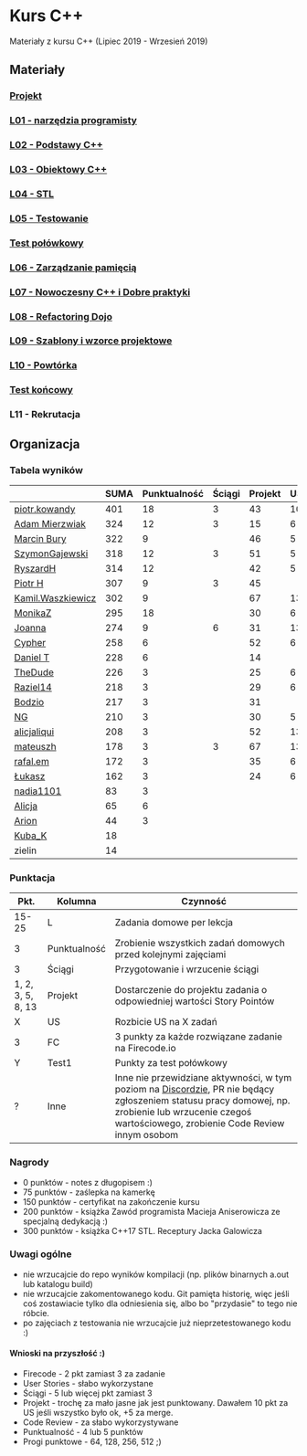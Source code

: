 # Kurs C++

Materiały z kursu C++ (Lipiec 2019 - Wrzesień 2019)

## Materiały

### [Projekt](project)
### [L01 - narzędzia programisty](L01-programmers-tools)
### [L02 - Podstawy C++](L02-C++-introduction)
### [L03 - Obiektowy C++](L03-object-oriented-cpp)
### [L04 - STL](L04-stl)
### [L05 - Testowanie](L05-testing)
### [Test połówkowy](https://forms.gle/5sGr9kWpAccmptpY9)
### [L06 - Zarządzanie pamięcią](L06-memory-management)
### [L07 - Nowoczesny C++ i Dobre praktyki](L07-modern-cpp)
### [L08 - Refactoring Dojo](L08-refactoring-dojo)
### [L09 - Szablony i wzorce projektowe](L09-templates-patterns)
### [L10 - Powtórka](L10-repetition)
### [Test końcowy](https://forms.gle/FxJ3b4qyFF8B1dNb9)
### L11 - Rekrutacja

## Organizacja

### Tabela wyników

|                                                     | SUMA | Punktualność | Ściągi | Projekt | US | FC | Test1 | Test2 | Inne | L1 | L2 | L3 | L4 | L5 | L6 | L7 | L8 | L9 | L10|
|-----------------------------------------------------|------|--------------|--------|---------|----|----|-------|-------|------|----|----|----|----|----|----|----|----|----|----|
| [piotr.kowandy](https://github.com/PiotrKowandy)    |  401 |           18 |      3 |      43 | 10 | 81 |    22 |    55 |    5 | 15 | 15 | 15 | 18 | 20 | 20 | 21 |  5 | 35 |    |
| [Adam Mierzwiak](https://github.com/adamvm)         |  324 |           12 |      3 |      15 |  6 | 54 |    17 |    42 |   14 | 15 | 15 | 15 | 15 | 20 |    |  8 |  7 | 16 | 50 |
| [Marcin Bury](https://github.com/MarcinBury92)      |  322 |            9 |        |      46 |  5 | 63 |    25 |    54 |    1 | 15 | 15 | 14 | 26 | 20 |    |  8 |  5 | 16 |    |
| [SzymonGajewski](https://github.com/SzymonGajewski) |  318 |           12 |      3 |      51 |  5 | 15 |    21 |    54 |    6 | 15 | 15 | 14 | 18 | 20 | 20 |  8 |  5 | 36 |    |
| [RyszardH](https://github.com/RyszardHalapacz)      |  314 |           12 |        |      42 |  5 | 51 |    24 |    52 |    2 |  9 | 15 | 15 | 18 | 20 | 20 |  8 |  5 | 16 |    |
| [Piotr H](https://github.com/PiotrHCpp)             |  307 |            9 |      3 |      45 |    | 21 |    24 |    54 |   16 | 15 | 15 | 14 | 26 | 21 | 20 | 18 |  5 | 16 |    |
| [Kamil.Waszkiewicz](https://github.com/darkassazi)  |  302 |            9 |        |      67 | 13 | 51 |    16 |       |   18 | 15 | 15 | 15 | 15 | 21 | 20 | 27 |    |    |    |
| [MonikaZ](https://github.com/MonikaZelechowska)     |  295 |           18 |        |      30 |  6 | 39 |    21 |    47 |   11 | 15 | 15 | 15 | 18 | 20 | 18 | 15 |  7 |    |    |
| [Joanna](https://github.com/teojdb)                 |  274 |            9 |      6 |      31 | 13 |  9 |    24 |    58 |    3 | 15 | 15 | 14 | 22 | 22 |    |  8 |    |    | 25 |
| [Cypher](https://github.com/ChopSeeGuy)             |  258 |            6 |        |      52 |  6 | 42 |    15 |    39 |    9 | 15 |  8 | 15 | 13 |  6 | 18 |  8 |    |  6 |    |
| [Daniel T](https://github.com/LinQ007)              |  228 |            6 |        |      14 |    | 39 |    20 |    55 |      | 15 | 15 | 12 | 27 | 17 |    |  8 |    |    |    |
| [TheDude](https://github.com/TheDude-cpu)           |  226 |            3 |        |      25 |  6 | 36 |    14 |    29 |    1 | 15 | 13 |  8 | 11 | 20 | 15 |  8 |  7 | 15 |    |
| [Raziel14](https://github.com/Arakis14)             |  218 |            3 |        |      29 |  6 | 48 |    15 |    26 |      | 15 | 15 | 14 |  6 | 17 |    |  8 |    | 16 |    |
| [Bodzio](https://github.com/Dolaroza)               |  217 |            3 |        |      31 |    | 15 |    11 |    53 |    6 | 15 |    | 15 | 22 | 22 |    |  8 |    | 16 |    |
| [NG](https://github.com/NG90)                       |  210 |            3 |        |      30 |  5 |    |    22 |    55 |      | 15 | 15 | 14 | 26 | 20 |    |  8 |  5 |    |    |
| [alicjaliqui](https://github.com/alicjaliQui)       |  208 |            3 |        |      52 | 13 | 27 |    29 |       |    2 | 15 | 15 |    | 22 | 22 |    |  8 |    |    |    |
| [mateuszh](https://github.com/czarny247)            |  178 |            3 |      3 |      67 | 13 |    |    20 |       |   11 |  6 | 12 | 15 | 13 |  6 |    |  8 |    |  1 |    |
| [rafal.em](https://github.com/elRaphaelo)           |  172 |            3 |        |      35 |  6 |    |    16 |    33 |    5 |  7 |  2 | 14 | 13 |  6 |    |  8 |  7 | 14 |    |
| [Łukasz](https://github.com/lucaswalicki)           |  162 |            3 |        |      24 |  6 | 39 |    18 |       |   11 | 13 |  4 |  8 | 11 | 17 |    |  8 |    |    |    |
| [nadia1101](https://github.com/JustynaSlazak)       |   83 |            3 |        |         |    |    |       |    28 |    2 | 15 | 15 |    |    |  6 |    |  8 |    |  6 |    |
| [Alicja](https://github.com/AlicjaBonder)           |   65 |            6 |        |         |    |    |       |       |      | 15 | 15 | 15 |    |  6 |    |  8 |    |    |    |
| [Arion](https://github.com/Ariionex)                |   44 |            3 |        |         |    |    |       |       |    5 |  7 |    | 15 |    |  6 |    |  8 |    |    |    |
| [Kuba_K](https://github.com/kubakusz)               |   18 |              |        |         |    |    |       |       |    1 |  3 |    |    |    |  6 |    |  8 |    |    |    |
| zielin                                              |   14 |              |        |         |    |    |       |       |      |    |    |    |    |  6 |    |  8 |    |    |    |

### Punktacja

| Pkt.              | Kolumna           | Czynność |
|-------------------|-------------------|----------|
| 15-25             | L                 | Zadania domowe per lekcja |
| 3                 | Punktualność      | Zrobienie wszystkich zadań domowych przed kolejnymi zajęciami |
| 3                 | Ściągi            | Przygotowanie i wrzucenie ściągi |
| 1, 2, 3, 5, 8, 13 | Projekt           | Dostarczenie do projektu zadania o odpowiedniej wartości Story Pointów |
| X                 | US                | Rozbicie US na X zadań |
| 3                 | FC                | 3 punkty za każde rozwiązane zadanie na Firecode.io
| Y                 | Test1             | Punkty za test połówkowy |
| ?                 | Inne              | Inne nie przewidziane aktywności, w tym poziom na [Discordzie](https://mee6.xyz/leaderboard/491367269302009857), PR nie będący zgłoszeniem statusu pracy domowej, np. zrobienie lub wrzucenie czegoś wartościowego, zrobienie Code Review innym osobom |

### Nagrody

- 0 punktów - notes z długopisem :)
- 75 punktów - zaślepka na kamerkę
- 150 punktów - certyfikat na zakończenie kursu
- 200 punktów - książka Zawód programista Macieja Aniserowicza ze specjalną dedykacją :)
- 300 punktów - książka C++17 STL. Receptury Jacka Galowicza

### Uwagi ogólne

- nie wrzucajcie do repo wyników kompilacji (np. plików binarnych a.out lub katalogu build)
- nie wrzucajcie zakomentowanego kodu. Git pamięta historię, więc jeśli coś zostawiacie tylko dla odniesienia się, albo bo "przydasie" to tego nie róbcie.
- po zajęciach z testowania nie wrzucajcie już nieprzetestowanego kodu :)

#### Wnioski na przyszłość :)

- Firecode - 2 pkt zamiast 3 za zadanie
- User Stories - słabo wykorzystane
- Ściągi - 5 lub więcej pkt zamiast 3
- Projekt - trochę za mało jasne jak jest punktowany. Dawałem 10 pkt za US jeśli wszystko było ok, +5 za merge.
- Code Review - za słabo wykorzystywane
- Punktualność - 4 lub 5 punktów
- Progi punktowe - 64, 128, 256, 512 ;)

